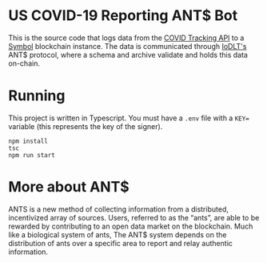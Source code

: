 # US COVID-19 Reporting ANT\$ Bot

This is the source code that logs data from the [COVID Tracking API](https://covidtracking.com/) to a [Symbol](nemtech.github.io) blockchain instance. The data is communicated through [IoDLT's](iodlt.com) ANT\$ protocol, where a schema and archive validate and holds this data on-chain.

# Running

This project is written in Typescript. You must have a `.env` file with a `KEY=` variable (this represents the key of the signer).

```
npm install
tsc
npm run start
```

# More about ANT\$
ANTS is a new method of collecting information from a distributed, incentivized array of sources. Users, referred to as the “ants”, are able to be rewarded by contributing to an open data market on the blockchain. Much like a biological system of ants, The ANT$ system depends on the distribution of ants over a specific area to report and relay authentic information.
